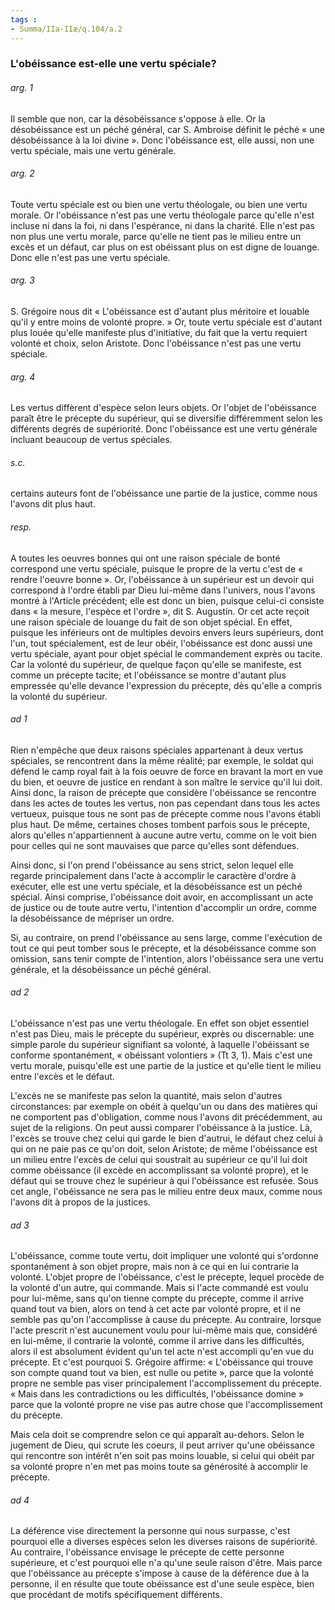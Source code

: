 ```yaml
---
tags : 
- Summa/IIa-IIæ/q.104/a.2
---
```


### L'obéissance est-elle une vertu spéciale?

###### arg. 1
Il semble que non, car la désobéissance s'oppose à elle. Or la désobéissance est un péché général, car S. Ambroise définit le péché « une désobéissance à la loi divine ». Donc l'obéissance est, elle aussi, non une vertu spéciale, mais une vertu générale. 

###### arg. 2
Toute vertu spéciale est ou bien une vertu théologale, ou bien une vertu morale. Or l'obéissance n'est pas une vertu théologale parce qu'elle n'est incluse ni dans la foi, ni dans l'espérance, ni dans la charité. Elle n'est pas non plus une vertu morale, parce qu'elle ne tient pas le milieu entre un excès et un défaut, car plus on est obéissant plus on est digne de louange. Donc elle n'est pas une vertu spéciale. 

###### arg. 3
S. Grégoire nous dit « L'obéissance est d'autant plus méritoire et louable qu'il y entre moins de volonté propre. » Or, toute vertu spéciale est d'autant plus louée qu'elle manifeste plus d'initiative, du fait que la vertu requiert volonté et choix, selon Aristote. Donc l'obéissance n'est pas une vertu spéciale. 

###### arg. 4
Les vertus diffèrent d'espèce selon leurs objets. Or l'objet de l'obéissance paraît être le précepte du supérieur, qui se diversifie différemment selon les différents degrés de supériorité. Donc l'obéissance est une vertu générale incluant beaucoup de vertus spéciales. 

###### s.c.
certains auteurs font de l'obéissance une partie de la justice, comme nous l'avons dit plus haut. 

###### resp.
A toutes les oeuvres bonnes qui ont une raison spéciale de bonté correspond une vertu spéciale, puisque le propre de la vertu c'est de « rendre l'oeuvre bonne ». Or, l'obéissance à un supérieur est un devoir qui correspond à l'ordre établi par Dieu lui-même dans l'univers, nous l'avons montré à l'Article précédent; elle est donc un bien, puisque celui-ci consiste dans « la mesure, l'espèce et l'ordre », dit S. Augustin. Or cet acte reçoit une raison spéciale de louange du fait de son objet spécial. En effet, puisque les inférieurs ont de multiples devoirs envers leurs supérieurs, dont l'un, tout spécialement, est de leur obéir, l'obéissance est donc aussi une vertu spéciale, ayant pour objet spécial le commandement exprès ou tacite. Car la volonté du supérieur, de quelque façon qu'elle se manifeste, est comme un précepte tacite; et l'obéissance se montre d'autant plus empressée qu'elle devance l'expression du précepte, dès qu'elle a compris la volonté du supérieur. 

###### ad 1
Rien n'empêche que deux raisons spéciales appartenant à deux vertus spéciales, se rencontrent dans la même réalité; par exemple, le soldat qui défend le camp royal fait à la fois oeuvre de force en bravant la mort en vue du bien, et oeuvre de justice en rendant à son maître le service qu'il lui doit. Ainsi donc, la raison de précepte que considère l'obéissance se rencontre dans les actes de toutes les vertus, non pas cependant dans tous les actes vertueux, puisque tous ne sont pas de précepte comme nous l'avons établi plus haut. De même, certaines choses tombent parfois sous le précepte, alors qu'elles n'appartiennent à aucune autre vertu, comme on le voit bien pour celles qui ne sont mauvaises que parce qu'elles sont défendues. 

Ainsi donc, si l'on prend l'obéissance au sens strict, selon lequel elle regarde principalement dans l'acte à accomplir le caractère d'ordre à exécuter, elle est une vertu spéciale, et la désobéissance est un péché spécial. Ainsi comprise, l'obéissance doit avoir, en accomplissant un acte de justice ou de toute autre vertu, l'intention d'accomplir un ordre, comme la désobéissance de mépriser un ordre. 

Si, au contraire, on prend l'obéissance au sens large, comme l'exécution de tout ce qui peut tomber sous le précepte, et la désobéissance comme son omission, sans tenir compte de l'intention, alors l'obéissance sera une vertu générale, et la désobéissance un péché général. 

###### ad 2
L'obéissance n'est pas une vertu théologale. En effet son objet essentiel n'est pas Dieu, mais le précepte du supérieur, exprès ou discernable: une simple parole du supérieur signifiant sa volonté, à laquelle l'obéissant se conforme spontanément, « obéissant volontiers » (Tt 3, 1). Mais c'est une vertu morale, puisqu'elle est une partie de la justice et qu'elle tient le milieu entre l'excès et le défaut. 

L'excès ne se manifeste pas selon la quantité, mais selon d'autres circonstances: par exemple on obéit à quelqu'un ou dans des matières qui ne comportent pas d'obligation, comme nous l'avons dit précédemment, au sujet de la religions. On peut aussi comparer l'obéissance à la justice. Là, l'excès se trouve chez celui qui garde le bien d'autrui, le défaut chez celui à qui on ne paie pas ce qu'on doit, selon Aristote; de même l'obéissance est un milieu entre l'excès de celui qui soustrait au supérieur ce qu'il lui doit comme obéissance (il excède en accomplissant sa volonté propre), et le défaut qui se trouve chez le supérieur à qui l'obéissance est refusée. Sous cet angle, l'obéissance ne sera pas le milieu entre deux maux, comme nous l'avons dit à propos de la justices. 

###### ad 3
L'obéissance, comme toute vertu, doit impliquer une volonté qui s'ordonne spontanément à son objet propre, mais non à ce qui en lui contrarie la volonté. L'objet propre de l'obéissance, c'est le précepte, lequel procède de la volonté d'un autre, qui commande. Mais si l'acte commandé est voulu pour lui-même, sans qu'on tienne compte du précepte, comme il arrive quand tout va bien, alors on tend à cet acte par volonté propre, et il ne semble pas qu'on l'accomplisse à cause du précepte. Au contraire, lorsque l'acte prescrit n'est aucunement voulu pour lui-même mais que, considéré en lui-même, il contrarie la volonté, comme il arrive dans les difficultés, alors il est absolument évident qu'un tel acte n'est accompli qu'en vue du précepte. Et c'est pourquoi S. Grégoire affirme: « L'obéissance qui trouve son compte quand tout va bien, est nulle ou petite », parce que la volonté propre ne semble pas viser principalement l'accomplissement du précepte. « Mais dans les contradictions ou les difficultés, l'obéissance domine » parce que la volonté propre ne vise pas autre chose que l'accomplissement du précepte. 

Mais cela doit se comprendre selon ce qui apparaît au-dehors. Selon le jugement de Dieu, qui scrute les coeurs, il peut arriver qu'une obéissance qui rencontre son intérêt n'en soit pas moins louable, si celui qui obéit par sa volonté propre n'en met pas moins toute sa générosité à accomplir le précepte. 

###### ad 4
La déférence vise directement la personne qui nous surpasse, c'est pourquoi elle a diverses espèces selon les diverses raisons de supériorité. Au contraire, l'obéissance envisage le précepte de cette personne supérieure, et c'est pourquoi elle n'a qu'une seule raison d'être. Mais parce que l'obéissance au précepte s'impose à cause de la déférence due à la personne, il en résulte que toute obéissance est d'une seule espèce, bien que procédant de motifs spécifiquement différents. 

